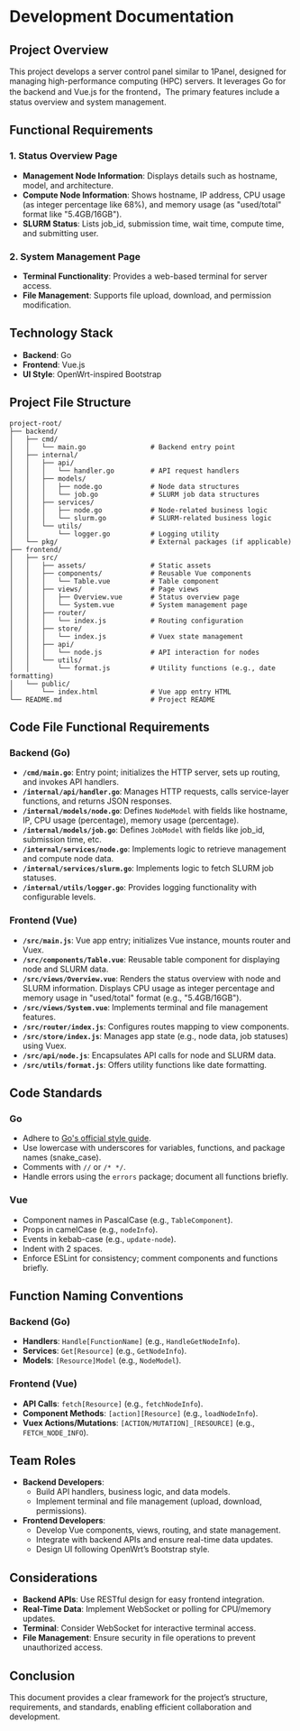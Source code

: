 # Development Documentation

## Project Overview
This project develops a server control panel similar to 1Panel, designed for managing high-performance computing (HPC) servers. It leverages Go for the backend and Vue.js for the frontend，The primary features include a status overview and system management.

## Functional Requirements

### 1. Status Overview Page
- **Management Node Information**: Displays details such as hostname, model, and architecture.
- **Compute Node Information**: Shows hostname, IP address, CPU usage (as integer percentage like 68%), and memory usage (as "used/total" format like "5.4GB/16GB").
- **SLURM Status**: Lists job_id, submission time, wait time, compute time, and submitting user.

### 2. System Management Page
- **Terminal Functionality**: Provides a web-based terminal for server access.
- **File Management**: Supports file upload, download, and permission modification.

## Technology Stack
- **Backend**: Go
- **Frontend**: Vue.js
- **UI Style**: OpenWrt-inspired Bootstrap

## Project File Structure
```
project-root/
├── backend/
│   ├── cmd/
│   │   └── main.go                # Backend entry point
│   ├── internal/
│   │   ├── api/
│   │   │   └── handler.go         # API request handlers
│   │   ├── models/
│   │   │   ├── node.go            # Node data structures
│   │   │   └── job.go             # SLURM job data structures
│   │   ├── services/
│   │   │   ├── node.go            # Node-related business logic
│   │   │   └── slurm.go           # SLURM-related business logic
│   │   └── utils/
│   │       └── logger.go          # Logging utility
│   └── pkg/                       # External packages (if applicable)
├── frontend/
│   ├── src/
│   │   ├── assets/                # Static assets
│   │   ├── components/            # Reusable Vue components
│   │   │   └── Table.vue          # Table component
│   │   ├── views/                 # Page views
│   │   │   ├── Overview.vue       # Status overview page
│   │   │   └── System.vue         # System management page
│   │   ├── router/
│   │   │   └── index.js           # Routing configuration
│   │   ├── store/
│   │   │   └── index.js           # Vuex state management
│   │   ├── api/
│   │   │   └── node.js            # API interaction for nodes
│   │   └── utils/
│   │       └── format.js          # Utility functions (e.g., date formatting)
│   └── public/
│       └── index.html             # Vue app entry HTML
└── README.md                      # Project README
```

## Code File Functional Requirements

### Backend (Go)
- **`/cmd/main.go`**: Entry point; initializes the HTTP server, sets up routing, and invokes API handlers.
- **`/internal/api/handler.go`**: Manages HTTP requests, calls service-layer functions, and returns JSON responses.
- **`/internal/models/node.go`**: Defines `NodeModel` with fields like hostname, IP, CPU usage (percentage), memory usage (percentage).
- **`/internal/models/job.go`**: Defines `JobModel` with fields like job_id, submission time, etc.
- **`/internal/services/node.go`**: Implements logic to retrieve management and compute node data.
- **`/internal/services/slurm.go`**: Implements logic to fetch SLURM job statuses.
- **`/internal/utils/logger.go`**: Provides logging functionality with configurable levels.

### Frontend (Vue)
- **`/src/main.js`**: Vue app entry; initializes Vue instance, mounts router and Vuex.
- **`/src/components/Table.vue`**: Reusable table component for displaying node and SLURM data.
- **`/src/views/Overview.vue`**: Renders the status overview with node and SLURM information. Displays CPU usage as integer percentage and memory usage in "used/total" format (e.g., "5.4GB/16GB").
- **`/src/views/System.vue`**: Implements terminal and file management features.
- **`/src/router/index.js`**: Configures routes mapping to view components.
- **`/src/store/index.js`**: Manages app state (e.g., node data, job statuses) using Vuex.
- **`/src/api/node.js`**: Encapsulates API calls for node and SLURM data.
- **`/src/utils/format.js`**: Offers utility functions like date formatting.

## Code Standards

### Go
- Adhere to [Go's official style guide](https://golang.org/doc/effective_go.html).
- Use lowercase with underscores for variables, functions, and package names (snake_case).
- Comments with `//` or `/* */`.
- Handle errors using the `errors` package; document all functions briefly.

### Vue
- Component names in PascalCase (e.g., `TableComponent`).
- Props in camelCase (e.g., `nodeInfo`).
- Events in kebab-case (e.g., `update-node`).
- Indent with 2 spaces.
- Enforce ESLint for consistency; comment components and functions briefly.

## Function Naming Conventions

### Backend (Go)
- **Handlers**: `Handle[FunctionName]` (e.g., `HandleGetNodeInfo`).
- **Services**: `Get[Resource]` (e.g., `GetNodeInfo`).
- **Models**: `[Resource]Model` (e.g., `NodeModel`).

### Frontend (Vue)
- **API Calls**: `fetch[Resource]` (e.g., `fetchNodeInfo`).
- **Component Methods**: `[action][Resource]` (e.g., `loadNodeInfo`).
- **Vuex Actions/Mutations**: `[ACTION/MUTATION]_[RESOURCE]` (e.g., `FETCH_NODE_INFO`).

## Team Roles
- **Backend Developers**:
  - Build API handlers, business logic, and data models.
  - Implement terminal and file management (upload, download, permissions).
- **Frontend Developers**:
  - Develop Vue components, views, routing, and state management.
  - Integrate with backend APIs and ensure real-time data updates.
  - Design UI following OpenWrt’s Bootstrap style.

## Considerations
- **Backend APIs**: Use RESTful design for easy frontend integration.
- **Real-Time Data**: Implement WebSocket or polling for CPU/memory updates.
- **Terminal**: Consider WebSocket for interactive terminal access.
- **File Management**: Ensure security in file operations to prevent unauthorized access.

## Conclusion
This document provides a clear framework for the project’s structure, requirements, and standards, enabling efficient collaboration and development.